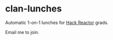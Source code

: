 # clan-lunches
Automatic 1-on-1 lunches for [Hack Reactor](http://www.hackreactor.com/) grads.

Email me to join.
